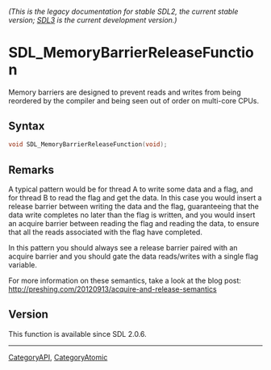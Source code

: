 ###### (This is the legacy documentation for stable SDL2, the current stable version; [SDL3](https://wiki.libsdl.org/SDL3/) is the current development version.)
# SDL_MemoryBarrierReleaseFunction

Memory barriers are designed to prevent reads and writes from being reordered by the compiler and being seen out of order on multi-core CPUs.

## Syntax

```c
void SDL_MemoryBarrierReleaseFunction(void);

```

## Remarks

A typical pattern would be for thread A to write some data and a flag, and
for thread B to read the flag and get the data. In this case you would
insert a release barrier between writing the data and the flag,
guaranteeing that the data write completes no later than the flag is
written, and you would insert an acquire barrier between reading the flag
and reading the data, to ensure that all the reads associated with the flag
have completed.

In this pattern you should always see a release barrier paired with an
acquire barrier and you should gate the data reads/writes with a single
flag variable.

For more information on these semantics, take a look at the blog post:
http://preshing.com/20120913/acquire-and-release-semantics

## Version

This function is available since SDL 2.0.6.

----
[CategoryAPI](CategoryAPI), [CategoryAtomic](CategoryAtomic)


